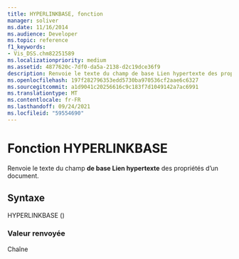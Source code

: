 ```yaml
---
title: HYPERLINKBASE, fonction
manager: soliver
ms.date: 11/16/2014
ms.audience: Developer
ms.topic: reference
f1_keywords:
- Vis_DSS.chm82251589
ms.localizationpriority: medium
ms.assetid: 4877620c-7df0-da5a-2138-d2c19dce36f9
description: Renvoie le texte du champ de base Lien hypertexte des propriétés d’un document.
ms.openlocfilehash: 197f282796353edd5730ba970536cf2aae6c6327
ms.sourcegitcommit: a1d9041c20256616c9c183f7d1049142a7ac6991
ms.translationtype: MT
ms.contentlocale: fr-FR
ms.lasthandoff: 09/24/2021
ms.locfileid: "59554690"
---
```

# <a name="hyperlinkbase-function"></a>Fonction HYPERLINKBASE

Renvoie le texte du champ **de base Lien hypertexte** des propriétés d’un document. 
  
## <a name="syntax"></a>Syntaxe

HYPERLINKBASE ()
  
### <a name="return-value"></a>Valeur renvoyée

Chaîne
  

